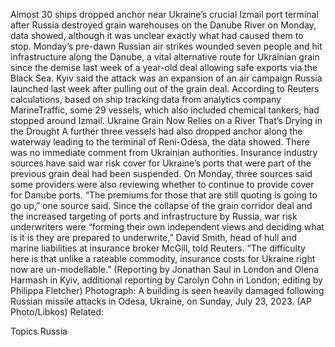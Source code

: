 Almost 30 ships dropped anchor near Ukraine’s crucial Izmail port terminal after Russia destroyed grain warehouses on the Danube River on Monday, data showed, although it was unclear exactly what had caused them to stop.
Monday’s pre-dawn Russian air strikes wounded seven people and hit infrastructure along the Danube, a vital alternative route for Ukrainian grain since the demise last week of a year-old deal allowing safe exports via the Black Sea. Kyiv said the attack was an expansion of an air campaign Russia launched last week after pulling out of the grain deal.
According to Reuters calculations, based on ship tracking data from analytics company MarineTraffic, some 29 vessels, which also included chemical tankers, had stopped around Izmail.
Ukraine Grain Now Relies on a River That’s Drying in the Drought
A further three vessels had also dropped anchor along the waterway leading to the terminal of Reni-Odesa, the data showed.
There was no immediate comment from Ukrainian authorities.
Insurance industry sources have said war risk cover for Ukraine’s ports that were part of the previous grain deal had been suspended. On Monday, three sources said some providers were also reviewing whether to continue to provide cover for Danube ports.
“The premiums for those that are still quoting is going to go up,” one source said.
Since the collapse of the grain corridor deal and the increased targeting of ports and infrastructure by Russia, war risk underwriters were “forming their own independent views and deciding what is it is they are prepared to underwrite,” David Smith, head of hull and marine liabilities at insurance broker McGill, told Reuters.
“The difficulty here is that unlike a rateable commodity, insurance costs for Ukraine right now are un-modellable.”
(Reporting by Jonathan Saul in London and Olena Harmash in Kyiv, additional reporting by Carolyn Cohn in London; editing by Philippa Fletcher)
Photograph: A building is seen heavily damaged following Russian missile attacks in Odesa, Ukraine, on Sunday, July 23, 2023. (AP Photo/Libkos)
Related:

Topics
Russia
